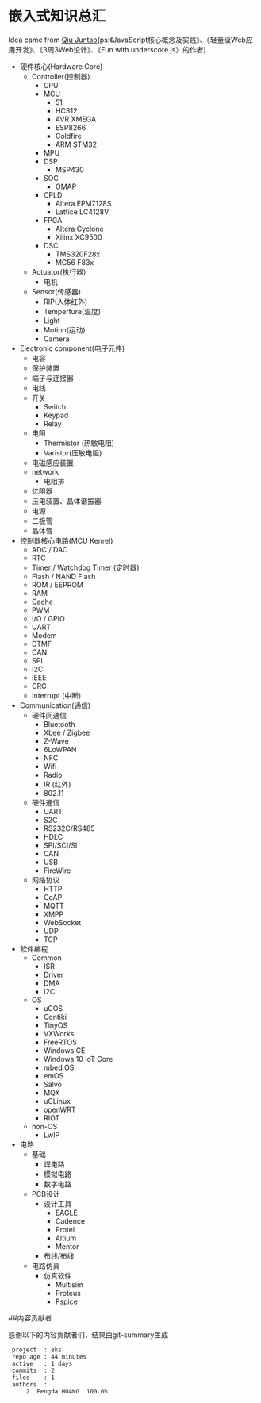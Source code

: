 # 嵌入式知识总汇

Idea came from [Qiu Juntao](http://icodeit.org/about-me/)(ps:《JavaScript核心概念及实践》、《轻量级Web应用开发》、《3周3Web设计》、《Fun with underscore.js》的作者).

- 硬件核心(Hardware Core)
  - Controller(控制器)
    - CPU
    - MCU
      - 51
      - HCS12
      - AVR XMEGA
      - ESP8266
      - Coldfire
      - ARM STM32
    - MPU
    - DSP
      - MSP430
    - SOC
      - OMAP
    - CPLD
      - Altera EPM7128S
      - Lattice LC4128V
    - FPGA
      - Altera Cyclone
      - Xilinx XC9500
    - DSC
      - TMS320F28x
      - MC56  F83x
  - Actuator(执行器)
    - 电机
  - Sensor(传感器)
    - RIP(人体红外)
    - Temperture(温度)
    - Light
    - Motion(运动)
    - Camera
- Electronic component(电子元件)
  - 电容
  - 保护装置
  - 端子与连接器
  - 电线
  - 开关
    - Switch
    - Keypad
    - Relay
  - 电阻
    - Thermistor (热敏电阻)
    - Varistor(压敏电阻)
  - 电磁感应装置
  - network
    - 电阻排
  - 忆阻器
  - 压电装置、晶体谐振器
  - 电源
  - 二极管
  - 晶体管
- 控制器核心电路(MCU Kenrel)
  - ADC / DAC
  - RTC
  - Timer / Watchdog Timer (定时器)
  - Flash / NAND Flash
  - ROM / EEPROM
  - RAM
  - Cache
  - PWM
  - I/O / GPIO
  - UART
  - Modem
  - DTMF
  - CAN
  - SPI
  - I2C
  - IEEE
  - CRC
  - Interrupt (中断)
- Communication(通信)
  - 硬件间通信
    - Bluetooth
    - Xbee / Zigbee
    - Z-Wave
    - 6LoWPAN
    - NFC
    - Wifi
    - Radio
    - IR (红外)
    - 802.11
  - 硬件通信
    - UART
    - S2C
    - RS232C/RS485
    - HDLC
    - SPI/SCI/SI
    - CAN
    - USB
    - FireWire
  - 网络协议
    - HTTP
    - CoAP
    - MQTT
    - XMPP
    - WebSocket
    - UDP
    - TCP
- 软件编程
  - Common
    - ISR
    - Driver
    - DMA
    - I2C
  - OS
    - uCOS
    - Contiki
    - TinyOS
    - VXWorks
    - FreeRTOS
    - Windows CE
    - Windows 10 IoT Core
    - mbed OS
    - emOS
    - Salvo
    - MQX
    - uCLinux
    - openWRT
    - RIOT
  - non-OS
    - LwIP
- 电路
  - 基础
    - 焊电路
    - 模拟电路
    - 数字电路
  - PCB设计
    - 设计工具
      - EAGLE
      - Cadence
      - Protel
      - Altium
      - Mentor
    - 布线/布线
  - 电路仿真
    - 仿真软件
      - Multisim
      - Proteus
      - Pspice


##内容贡献者

感谢以下的内容贡献者们，结果由git-summary生成

	 project  : eks
	 repo age : 44 minutes
	 active   : 1 days
	 commits  : 2
	 files    : 1
	 authors  :
	     2	Fengda HUANG  100.0%
